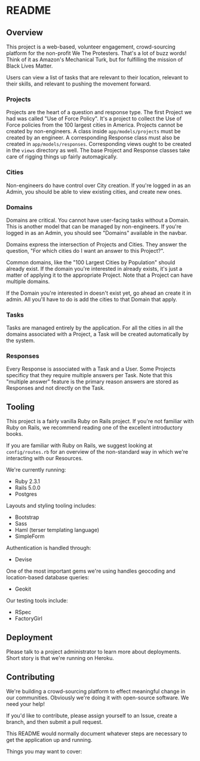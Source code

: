 # README

## Overview

This project is a web-based, volunteer engagement, crowd-sourcing platform for the non-profit We The Protesters. That's a lot of buzz words! Think of it as Amazon's Mechanical Turk, but for fulfilling the mission of Black Lives Matter.

Users can view a list of tasks that are relevant to their location, relevant to their skills, and relevant to pushing the movement forward.

### Projects

Projects are the heart of a question and response type. The first Project we had was called "Use of Force Policy". It's a project to collect the Use of Force policies from the 100 largest cities in America. Projects cannot be created by non-engineers. A class inside `app/models/projects` must be created by an engineer. A corresponding Response class must also be created in `app/models/responses`. Corresponding views ought to be created in the `views` directory as well. The base Project and Response classes take care of rigging things up fairly automagically.

### Cities

Non-engineers do have control over City creation. If you're logged in as an Admin, you should be able to view existing cities, and create new ones.

### Domains

Domains are critical. You cannot have user-facing tasks without a Domain. This is another model that can be managed by non-engineers. If you're logged in as an Admin, you should see "Domains" available in the navbar.

Domains express the intersection of Projects and Cities. They answer the question, "For which cities do I want an answer to this Project?".

Common domains, like the "100 Largest Cities by Population" should already exist. If the domain you're interested in already exists, it's just a matter of applying it to the appropriate Project. Note that a Project can have multiple domains.

If the Domain you're interested in doesn't exist yet, go ahead an create it in admin. All you'll have to do is add the cities to that Domain that apply.

### Tasks

Tasks are managed entirely by the application. For all the cities in all the domains associated with a Project, a Task will be created automatically by the system.

### Responses

Every Response is associated with a Task and a User. Some Projects specificy that they require multiple answers per Task. Note that this "multiple answer" feature is the primary reason answers are stored as Responses and not directly on the Task.

## Tooling

This project is a fairly vanilla Ruby on Rails project. If you're not familiar with Ruby on Rails, we recommend reading one of the excellent introductory books.

If you are familiar with Ruby on Rails, we suggest looking at `config/routes.rb` for an overview of the non-standard way in which we're interacting with our Resources.

We're currently running:

 - Ruby 2.3.1
 - Rails 5.0.0
 - Postgres
 
Layouts and styling tooling includes:

 - Bootstrap
 - Sass
 - Haml (terser templating language)
 - SimpleForm

Authentication is handled through:

 - Devise

One of the most important gems we're using handles geocoding and location-based database queries:

- Geokit

Our testing tools include:

 - RSpec
 - FactoryGirl

## Deployment

Please talk to a project administrator to learn more about deployments. Short story is that we're running on Heroku.

## Contributing

We're building a crowd-sourcing platform to effect meaningful change in our communities. Obviously we're doing it with open-source software. We need your help!

If you'd like to contribute, please assign yourself to an Issue, create a branch, and then submit a pull request.


This README would normally document whatever steps are necessary to get the
application up and running.

Things you may want to cover:
